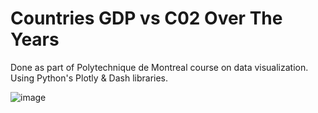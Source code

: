 # Countries GDP vs C02 Over The Years

Done as part of Polytechnique de Montreal course on data visualization. Using Python's Plotly & Dash libraries.

![image](https://github.com/marcomudenge/Data_Vis_3_GDP_Over_Years/assets/44266914/ab2b5a25-6ce0-40db-8d8d-3717bf79c3b2)
